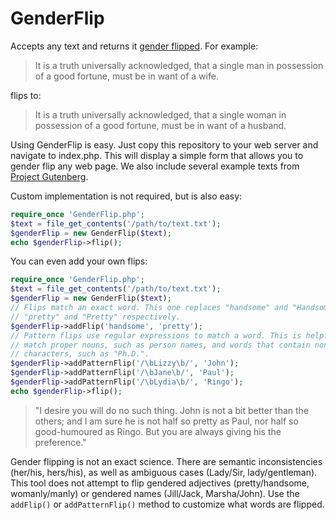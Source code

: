 # GenderFlip

Accepts any text and returns it
[gender flipped](http://tvtropes.org/pmwiki/pmwiki.php/Main/GenderFlip). For
example:

> It is a truth universally acknowledged, that a single man in possession of a
good fortune, must be in want of a wife.

flips to:

> It is a truth universally acknowledged, that a single woman in possession of a
good fortune, must be in want of a husband.

Using GenderFlip is easy. Just copy this repository to your web server and
navigate to index.php. This will display a simple form that allows you to gender
flip any web page. We also include several example texts from
[Project Gutenberg](https://www.gutenberg.org/).

Custom implementation is not required, but is also easy:

```php
require_once 'GenderFlip.php';
$text = file_get_contents('/path/to/text.txt');
$genderFlip = new GenderFlip($text);
echo $genderFlip->flip();
```

You can even add your own flips:

```php
require_once 'GenderFlip.php';
$text = file_get_contents('/path/to/text.txt');
$genderFlip = new GenderFlip($text);
// Flips match an exact word. This one replaces "handsome" and "Handsome" with
// "pretty" and "Pretty" respectively.
$genderFlip->addFlip('handsome', 'pretty');
// Pattern flips use regular expressions to match a word. This is helpful to
// match proper nouns, such as person names, and words that contain non-word
// characters, such as "Ph.D.".
$genderFlip->addPatternFlip('/\bLizzy\b/', 'John');
$genderFlip->addPatternFlip('/\bJane\b/', 'Paul');
$genderFlip->addPatternFlip('/\bLydia\b/', 'Ringo');
echo $genderFlip->flip();
```

> "I desire you will do no such thing. John is not a bit better than the others;
and I am sure he is not half so pretty as Paul, nor half so good-humoured as
Ringo. But you are always giving his the preference."

Gender flipping is not an exact science. There are semantic inconsistencies
(her/his, hers/his), as well as ambiguous cases (Lady/Sir, lady/gentleman). This
tool does not attempt to flip gendered adjectives (pretty/handsome,
womanly/manly) or gendered names (Jill/Jack, Marsha/John). Use the `addFlip()`
or `addPatternFlip()` method to customize what words are flipped.
